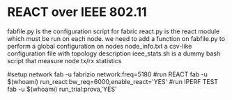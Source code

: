 # REACT over IEEE 802.11
 fabfile.py is the configuration script for fabric
 react.py is the react module which must be run on each node. we need to add a function on fabfile.py to perform a global configuration on nodes
 node_info.txt a csv-like configuration file with topology description
 ieee_stats.sh is a dummy bash script that measure node tx/rx statistics

#setup network
fab -u fabrizio network:freq=5180
#run REACT 
fab -u $(whoami) run_react:bw_req=6000,enable_react='YES'
#run IPERF TEST
fab -u $(whoami) run_trial:prova,'YES'
